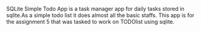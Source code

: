 SQLite Simple Todo App is a task manager app for daily tasks stored in sqlite.As a simple todo list it does almost all the basic staffs. This app is for the assignment 5 that was tasked to work on TODOlist using sqlite.
